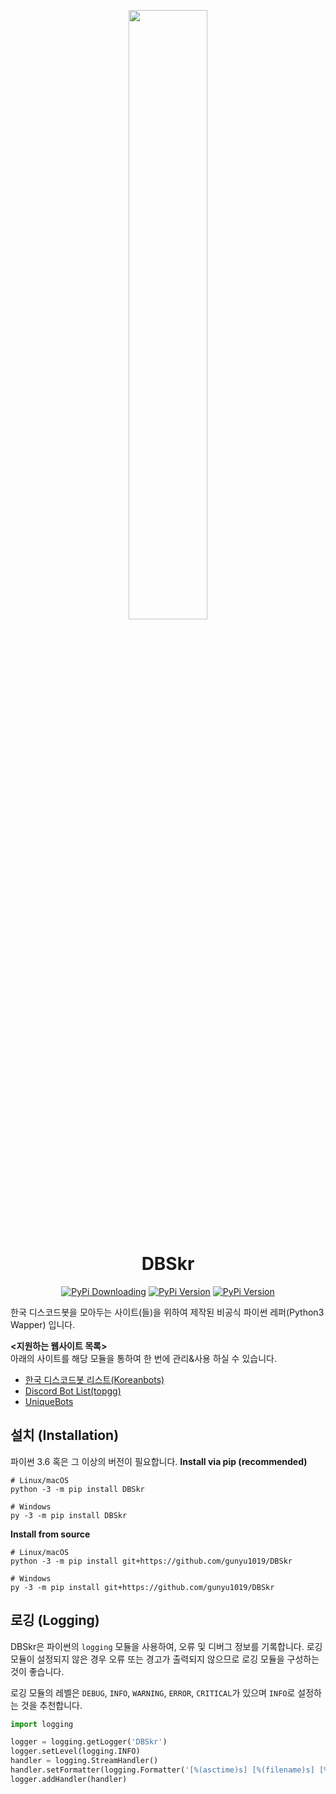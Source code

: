 <p align="center">
    <img src="https://user-images.githubusercontent.com/16767890/122014718-6716d600-cdfa-11eb-8723-a64ca2df7fe0.png" width="50%"/>
</p>
<h1 align="center">DBSkr</h1>
<p align="center">
    <a href="https://pypistats.org/packages/DBSkr"><img src="https://img.shields.io/pypi/dm/DBSkr" alt="PyPi Downloading" /></a>
    <a href="https://pypi.org/project/DBSkr"><img src="https://img.shields.io/pypi/v/DBSkr" alt="PyPi Version" /></a>
    <a href="https://pypi.org/project/DBSkr"><img src="https://img.shields.io/pypi/pyversions/DBSkr" alt="PyPi Version" /></a>
</p>

한국 디스코드봇을 모아두는 사이트(들)을 위하여 제작된 비공식 파이썬 레퍼(Python3 Wapper) 입니다.

**<지원하는 웹사이트 목록>**<br/>
아래의 사이트를 해당 모듈을 통하여 한 번에 관리&사용 하실 수 있습니다.
* [한국 디스코드봇 리스트(Koreanbots)](https://koreanbots.dev)
* [Discord Bot List(topgg)](https://top.gg)
* [UniqueBots](https://uniquebots.kr/)

## 설치 (Installation)
파이썬 3.6 혹은 그 이상의 버전이 필요합니다.
**Install via pip (recommended)**
```
# Linux/macOS
python -3 -m pip install DBSkr

# Windows
py -3 -m pip install DBSkr
```

**Install from source**
```
# Linux/macOS
python -3 -m pip install git+https://github.com/gunyu1019/DBSkr

# Windows
py -3 -m pip install git+https://github.com/gunyu1019/DBSkr
```

## 로깅 (Logging)
DBSkr은 파이썬의 `logging` 모듈을 사용하여, 오류 및 디버그 정보를 기록합니다.
로깅 모듈이 설정되지 않은 경우 오류 또는 경고가 출력되지 않으므로 로깅 모듈을 구성하는 것이 좋습니다.

로깅 모듈의 레벨은 `DEBUG`, `INFO`, `WARNING`, `ERROR`, `CRITICAL`가 있으며 `INFO`로 설정하는 것을 추천합니다.
```python
import logging

logger = logging.getLogger('DBSkr')
logger.setLevel(logging.INFO)
handler = logging.StreamHandler()
handler.setFormatter(logging.Formatter('[%(asctime)s] [%(filename)s] [%(name)s:%(module)s] [%(levelname)s]: %(message)s'))
logger.addHandler(handler)
```
